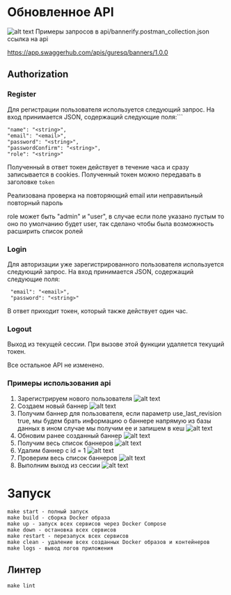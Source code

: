 # Обновленное API

![alt text](https://github.com/mirustal/banners/blob/develop/image/Pasted_image_20240414204013.png)
Примеры запросов в api/bannerify.postman_collection.json
ссылка на api

https://app.swaggerhub.com/apis/guresq/banners/1.0.0

## Authorization  
### Register 
Для регистрации пользователя используется следующий запрос. На вход принимается JSON, содержащий следующие поля:```
```  
"name": "<string>",   
"email": "<email>",   
"password": "<string>",   
"passwordConfirm": "<string>",   
"role": "<string>" 
```
Полученный в ответ токен действует в течение часа и сразу записывается в cookies. Полученный  токен можно передавать в заголовке `token`

Реализована проверка на повторяющий email или неправильный повторный пароль

role может быть "admin" и "user", в случае если поле указано пустым то оно по умолчанию будет user, так сделано чтобы была возможность расширить список ролей

### Login

Для авторизации уже зарегистрированного пользователя используется следующий запрос. На вход принимается JSON, содержащий следующие поля:

```
 "email": "<email>",
 "password": "<string>" 
 ```

В ответ приходит токен, который также действует один час.

### Logout

Выход из текущей сессии. При вызове этой функции удаляется текущий токен.

Все остальное API не изменено.

### Примеры использования api
1. Зарегистрируем нового пользователя 
![alt text](https://github.com/mirustal/banners/blob/develop/image/Pasted_image_20240414210452.png)
2. Создаем новый баннер ![alt text](https://github.com/mirustal/banners/blob/develop/image/Pasted_image_20240414210810.png)
3. Получим баннер для пользователя, если параметр use_last_revision true, мы будем брать информацию о баннере напрямую из базы данных в ином случае мы получим ее и запишем в кеш 
![alt text](https://github.com/mirustal/banners/blob/develop/image/Pasted_image_20240414210938.png)
4. Обновим ранее созданный баннер 
![alt text](https://github.com/mirustal/banners/blob/develop/image/Pasted_image_20240414211424.png)
5. Получим весь список баннеров 
![alt text](https://github.com/mirustal/banners/blob/develop/image/Pasted_image_20240414211038.png)
6. Удалим баннер c id = 1 
![alt text](https://github.com/mirustal/banners/blob/develop/image/Pasted_image_20240414212158.png)
7. Проверим весь список  баннеров 
![alt text](https://github.com/mirustal/banners/blob/develop/image/Pasted_image_20240414212233.png)
8. Выполним выход из сессии 
![alt text](https://github.com/mirustal/banners/blob/develop/image/Pasted_image_20240414212351.png)
# Запуск 
	make start - полный запуск
	make build - сборка Docker образа
	make up - запуск всех сервисов через Docker Compose
	make down - остановка всех сервисов
	make restart - перезапуск всех сервисов
	make clean - удаление всех созданных Docker образов и контейнеров
	make logs - вывод логов приложения
## Линтер
	make lint


